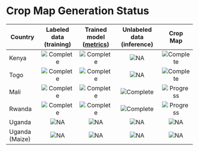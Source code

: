# Crop Map Generation Status

[NA]: https://img.shields.io/badge/Not%20Available-red
[Progress]: https://img.shields.io/badge/In%20Progress-yellow
[Complete]: https://img.shields.io/badge/Complete-success

|Country        |Labeled data (training)|Trained model ([metrics](data/model_metrics.json)) |Unlabeled data (inference) |Crop Map       |
|---            |:---:                  |:---:                                              |:---:                      |:---:          |
|Kenya          |![Complete]            |![Complete]                                        |![NA]                      |![Complete]    |
|Togo           |![Complete]            |![Complete]                                        |![NA]                      |![Complete]    |
|Mali           |![Complete]            |![Complete]                                        |![Complete]                |![Progress]    |
|Rwanda         |![Complete]            |![Complete]                                        |![Complete]                |![Progress]    |
|Uganda         |![NA]                  |![NA]                                              |![NA]                      |![NA]         |
|Uganda (Maize) |![NA]                  |![NA]                                              |![NA]                      |![NA]         |

